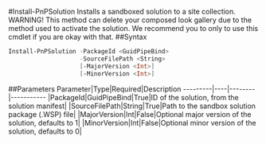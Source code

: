 #Install-PnPSolution
Installs a sandboxed solution to a site collection. WARNING! This method can delete your composed look gallery due to the method used to activate the solution. We recommend you to only to use this cmdlet if you are okay with that.
##Syntax
```powershell
Install-PnPSolution -PackageId <GuidPipeBind>
                    -SourceFilePath <String>
                    [-MajorVersion <Int>]
                    [-MinorVersion <Int>]
```


##Parameters
Parameter|Type|Required|Description
---------|----|--------|-----------
|PackageId|GuidPipeBind|True|ID of the solution, from the solution manifest|
|SourceFilePath|String|True|Path to the sandbox solution package (.WSP) file|
|MajorVersion|Int|False|Optional major version of the solution, defaults to 1|
|MinorVersion|Int|False|Optional minor version of the solution, defaults to 0|
